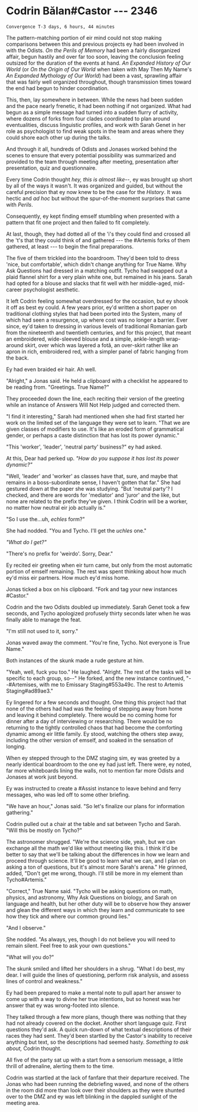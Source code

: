 # Codrin Bălan#Castor --- 2346

    Convergence T-3 days, 6 hours, 44 minutes

The pattern-matching portion of eir mind could not stop making comparisons between this and previous projects ey had been involved in with the Odists. *On the Perils of Memory* had been a fairly disorganized affair, begun hastily and over far too soon, leaving the conclusion feeling outsized for the duration of the events at hand. *An Expanded History of Our World* (or *On the Origin of Our World* when taken with May Then My Name's *An Expanded Mythology of Our World*) had been a vast, sprawling affair that was fairly well organized throughout, though transmission times toward the end had begun to hinder coordination.

This, then, lay somewhere in between. While the news had been sudden and the pace nearly frenetic, it had been nothing if not organized. What had begun as a simple message had turned into a sudden flurry of activity, where dozens of forks from four clades coordinated to plan around eventualities, discuss linguistic profiles, and work with Sarah Genet in her role as psychologist to find weak spots in the team and areas where they could shore each other up during the talks.

And through it all, hundreds of Odists and Jonases worked behind the scenes to ensure that every potential possibility was summarized and provided to the team through meeting after meeting, presentation after presentation, quiz and questionnaire.

Every time Codrin thought *hey, this is almost like--*, ey was brought up short by all of the ways it wasn't. It was organized and guided, but without the careful precision that ey now knew to be the case for the *History*. It was hectic and *ad hoc* but without the spur-of-the-moment surprises that came with *Perils*.

Consequently, ey kept finding emself stumbling when presented with a pattern that fit one project and then failed to fit completely.

At last, though, they had dotted all of the 'i's they could find and crossed all the 't's that they could think of and gathered --- the #Artemis forks of them gathered, at least --- to begin the final preparations.

The five of them trickled into the boardroom. They'd been told to dress 'nice, but comfortable', which didn't change anything for True Name. Why Ask Questions had dressed in a matching outfit. Tycho had swapped out a plaid flannel shirt for a very plain white one, but remained in his jeans. Sarah had opted for a blouse and slacks that fit well with her middle-aged, mid-career psychologist aesthetic.

It left Codrin feeling somewhat overdressed for the occasion, but ey shook it off as best ey could. A few years prior, ey'd written a short paper on traditional clothing styles that had been ported into the System, many of which had seen a resurgence, up where cost was no longer a barrier. Ever since, ey'd taken to dressing in various levels of traditional Romanian garb from the nineteenth and twentieth centuries, and for this project, that meant an embroidered, wide-sleeved blouse and a simple, ankle-length wrap-around skirt, over which was layered a fotă, an over-skirt rather like an apron in rich, embroidered red, with a simpler panel of fabric hanging from the back.

Ey had even braided eir hair. Ah well.

"Alright," a Jonas said. He held a clipboard with a checklist he appeared to be reading from. "Greetings. True Name?"

They proceeded down the line, each reciting their version of the greeting while an instance of Answers Will Not Help judged and corrected them.

"I find it interesting," Sarah had mentioned when she had first started her work on the limited set of the language they were set to learn. "That we are given classes of modifiers to use. It's like an eroded form of grammatical gender, or perhaps a caste distinction that has lost its power dynamic."

"This 'worker', 'leader', 'neutral party' business?" ey had asked.

At this, Dear had perked up. *"How do you suppose it has lost its power dynamic?"*

"Well, 'leader' and 'worker' as classes have that, sure, and maybe that remains in a boss-subordinate sense, I haven't gotten that far." She had gestured down at the paper she was studying. "But 'neutral party'? I checked, and there are words for 'mediator' and 'juror' and the like, but none are related to the prefix they've given. I think Codrin will be a worker, no matter how neutral eir job actually is."

"So I use the...uh, *echles* form?"

She had nodded. "You and Tycho. I'll get the *uchles* one."

*"What do I get?"*

"There's no prefix for 'weirdo'. Sorry, Dear."

Ey recited eir greeting when eir turn came, but only from the most automatic portion of emself remaining. The rest was spent thinking about how much ey'd miss eir partners. How much ey'd miss home. 

Jonas ticked a box on his clipboard. "Fork and tag your new instances #Castor."

Codrin and the two Odists doubled up immediately. Sarah Genet took a few seconds, and Tycho apologized profusely thirty seconds later when he was finally able to manage the feat.

"I'm still not used to it, sorry."

Jonas waved away the comment. "You're fine, Tycho. Not everyone is True Name."

Both instances of the skunk made a rude gesture at him.

"Yeah, well, fuck you too." He laughed. "Alright. The rest of the tasks will be specific to each group, so--" He forked, and the new instance continued, "--#Artemises, with me to Emissary Staging#553a49c. The rest to Artemis Staging#ad89ae3."

Ey lingered for a few seconds and thought. One thing this project had that none of the others had had was the feeling of stepping away from home and leaving it behind completely. There would be no coming home for dinner after a day of interviewing or researching. There would be no returning to the tightly controlled chaos that had become the comforting dynamic among eir little family. Ey stood, watching the others step away, including the other version of emself, and soaked in the sensation of longing.

When ey stepped through to the DMZ staging sim, ey was greeted by a nearly identical boardroom to the one ey had just left. There were, ey noted, far more whiteboards lining the walls, not to mention far more Odists and Jonases at work just beyond.

Ey was instructed to create a #Assist instance to leave behind and ferry messages, who was led off to some other briefing.

"We have an hour," Jonas said. "So let's finalize our plans for information gathering."

Codrin pulled out a chair at the table and sat between Tycho and Sarah. "Will this be mostly on Tycho?"

The astronomer shrugged. "We're the science side, yeah, but we can exchange all the math we'd like without meeting like this. I think it'd be better to say that we'll be talking about the differences in how we learn and proceed through science. It'll be good to learn what we can, and I plan on asking a ton of questions, but it's almost more Sarah's arena." He grinned, added, "Don't get me wrong, though. I'll still be more in my element than Tycho#Artemis."

"Correct," True Name said. "Tycho will be asking questions on math, physics, and astronomy, Why Ask Questions on biology, and Sarah on language and health, but her other duty will be to observe how they answer and glean the different ways in which they learn and communicate to see how they tick and where our common ground lies."

"And I observe."

She nodded. "As always, yes, though I do not believe you will need to remain silent. Feel free to ask your own questions."

"What will you do?"

The skunk smiled and lifted her shoulders in a shrug. "What I do best, my dear. I will guide the lines of questioning, perform risk analysis, and assess lines of control and weakness."

Ey had been prepared to make a mental note to pull apart her answer to come up with a way to divine her true intentions, but so honest was her answer that ey was wrong-footed into silence.

They talked through a few more plans, though there was nothing that they had not already covered on the docket. Another short language quiz. First questions they'd ask. A quick run-down of what textual descriptions of their races they had sent. They'd been startled by the Castor's inability to receive anything but text, so the descriptions had seemed hasty. *Something to ask about,* Codrin thought.

All five of the party sat up with a start from a sensorium message, a little thrill of adrenaline, alerting them to the time.

Codrin was startled at the lack of fanfare that their departure received. The Jonas who had been running the debriefing waved, and none of the others in the room did more than look over their shoulders as they were shunted over to the DMZ and ey was left blinking in the dappled sunlight of the meeting area.
